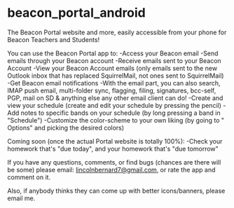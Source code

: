 beacon_portal_android
=====================

The Beacon Portal website and more, easily accessible from your phone for Beacon Teachers and Students!

You can use the Beacon Portal app to:
-Access your Beacon email
-Send emails through your Beacon account
-Receive emails sent to your Beacon Account
-View your Beacon Account emails (only emails sent to the new Outlook inbox that has replaced SquirrelMail, not ones sent to SquirrelMail)
-Get Beacon email notifications
-With the email part, you can also search, IMAP push email, multi-folder sync, flagging, filing, signatures, bcc-self, PGP, mail on SD & anything else any other email client can do!
-Create and view your schedule (create and edit your schedule by pressing the pencil)
-Add notes to specific bands on your schedule (by long pressing a band in "Schedule")
-Customize the color-scheme to your own liking (by going to " Options" and picking the desired colors)

Coming soon (once the actual Portal website is totally 100%):
-Check your homework that's "due today", and your homework that's "due tomorrow"

If you have any questions, comments, or find bugs (chances are there will be some) please email: lincolnbernard7@gmail.com, or rate the app and comment on it.

Also, if anybody thinks they can come up with better icons/banners, please email me.


